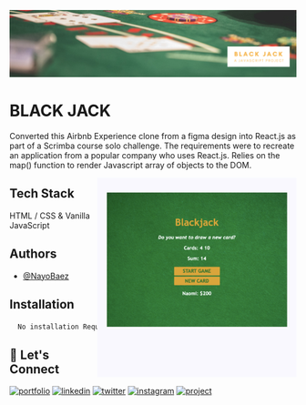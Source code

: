 [![MasterHead](https://raw.githubusercontent.com/NayoBaez/Black-Jack/main/GITHUB%20README%20BANNER%20BLACK%20JACK.png)](https://nayobaez.com)

# BLACK JACK 

Converted this Airbnb Experience clone from a figma design into React.js as part of a Scrimba course solo challenge. The requirements were to recreate an application from a popular company who uses React.js. Relies on the map() function to render Javascript array of objects to the DOM.

<img align="right" alt="portfolio" width="350" src="https://raw.githubusercontent.com/NayoBaez/Black-Jack/main/_project%20screenshots%20-blackjack.png"></img>

## Tech Stack

HTML / CSS & Vanilla JavaScript



## Authors

- [@NayoBaez](https://www.github.com/nayobaez)


## Installation


```bash
  No installation Required
```
    
## 🔗 Let's Connect
[![portfolio](https://img.shields.io/badge/my_portfolio-000?style=for-the-badge&logo=ko-fi&logoColor=white)](https://nayobaez.com/)
[![linkedin](https://img.shields.io/badge/linkedin-0A66C2?style=for-the-badge&logo=linkedin&logoColor=white)](https://www.linkedin.com/nayobaezfeliz)
[![twitter](https://img.shields.io/badge/twitter-1DA1F2?style=for-the-badge&logo=twitter&logoColor=white)](https://twitter.com/nayobaez)
[![instagram](https://img.shields.io/badge/instagram-DE3C7C?style=for-the-badge&logo=instagram&logoColor=white)](https://instagram.com/nayobaez)
[![project](https://img.shields.io/badge/project_link-96C43A?style=for-the-badge&logo=tp-link&logoColor=white)](https://graceful-dusk-d7defd.netlify.app/)

